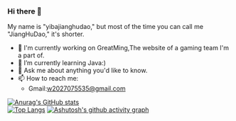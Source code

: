 ### Hi there 👋
My name is "yibajianghudao," but most of the time you can call me "JiangHuDao," it's shorter.  
- 🔭 I'm currently working on GreatMing,The website of a gaming team I'm a part of.
- 🌱 I’m currently learning Java:)
- 💬 Ask me about anything you'd like to know.
- 📫 How to reach me:
  - Gmail:w2027075535@gmail.com

[![Anurag's GitHub stats](https://github-readme-stats.vercel.app/api?username=yibajianghudao&count_private=true&show_icons=true&theme=monokai)](https://github.com/anuraghazra/github-readme-stats)  
[![Top Langs](https://github-readme-stats.vercel.app/api/top-langs/?username=yibajianghudao&layout=compact)](https://github.com/anuraghazra/github-readme-stats)
[![Ashutosh's github activity graph](https://github-readme-activity-graph.vercel.app/graph?username=yibajianghudao&theme=react)](https://github.com/ashutosh00710/github-readme-activity-graph)

<!--
**yibajianghudao/yibajianghudao** is a ✨ _special_ ✨ repository because its `README.md` (this file) appears on your GitHub profile.

Here are some ideas to get you started:

- 🔭 I’m currently working on ...
- 🌱 I’m currently learning ...
- 👯 I’m looking to collaborate on ...
- 🤔 I’m looking for help with ...
- 💬 Ask me about ...
- 📫 How to reach me: ...
- 😄 Pronouns: ...
- ⚡ Fun fact: ...
-->
